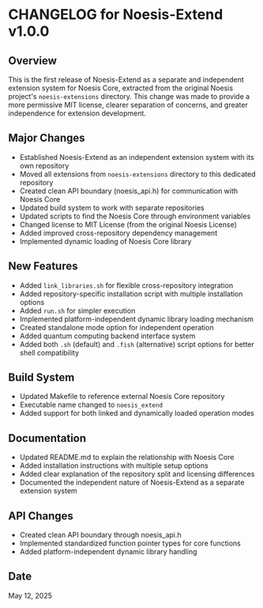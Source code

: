 # CHANGELOG for Noesis-Extend v1.0.0

## Overview
This is the first release of Noesis-Extend as a separate and independent extension system for Noesis Core, extracted from the original Noesis project's `noesis-extensions` directory. This change was made to provide a more permissive MIT license, clearer separation of concerns, and greater independence for extension development.

## Major Changes
- Established Noesis-Extend as an independent extension system with its own repository
- Moved all extensions from `noesis-extensions` directory to this dedicated repository
- Created clean API boundary (noesis_api.h) for communication with Noesis Core
- Updated build system to work with separate repositories
- Updated scripts to find the Noesis Core through environment variables
- Changed license to MIT License (from the original Noesis License)
- Added improved cross-repository dependency management
- Implemented dynamic loading of Noesis Core library

## New Features
- Added `link_libraries.sh` for flexible cross-repository integration
- Added repository-specific installation script with multiple installation options
- Added `run.sh` for simpler execution
- Implemented platform-independent dynamic library loading mechanism
- Created standalone mode option for independent operation
- Added quantum computing backend interface system
- Added both `.sh` (default) and `.fish` (alternative) script options for better shell compatibility

## Build System
- Updated Makefile to reference external Noesis Core repository
- Executable name changed to `noesis_extend`
- Added support for both linked and dynamically loaded operation modes

## Documentation
- Updated README.md to explain the relationship with Noesis Core
- Added installation instructions with multiple setup options
- Added clear explanation of the repository split and licensing differences
- Documented the independent nature of Noesis-Extend as a separate extension system

## API Changes
- Created clean API boundary through noesis_api.h
- Implemented standardized function pointer types for core functions
- Added platform-independent dynamic library handling

## Date
May 12, 2025
